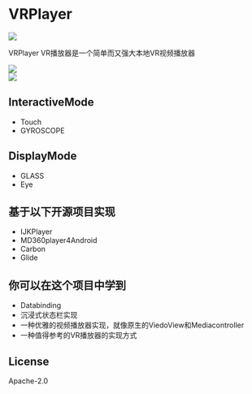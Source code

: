 # VRPlayer

![](http://ogzwf5uv0.bkt.clouddn.com/ic_app.png)             

VRPlayer VR播放器是一个简单而又强大本地VR视频播放器
       
![](http://ogzwf5uv0.bkt.clouddn.com/vrplayer2.png)           
![](http://ogzwf5uv0.bkt.clouddn.com/vrplayer3.png)    

## InteractiveMode
* Touch
* GYROSCOPE

## DisplayMode
* GLASS
* Eye

## 基于以下开源项目实现
* IJKPlayer
* MD360player4Android 
* Carbon
* Glide

## 你可以在这个项目中学到
* Databinding
* 沉浸式状态栏实现
* 一种优雅的视频播放器实现，就像原生的ViedoView和Mediacontroller
* 一种值得参考的VR播放器的实现方式

## License
Apache-2.0
